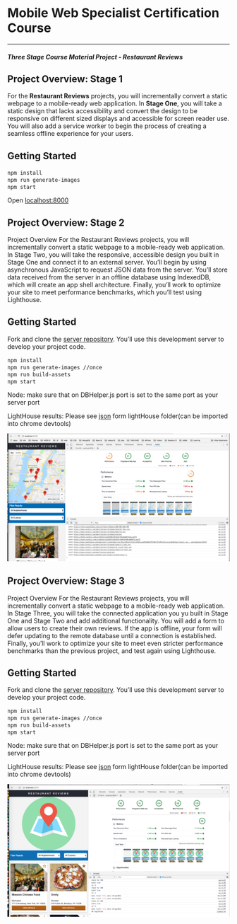 # Mobile Web Specialist Certification Course
---
#### _Three Stage Course Material Project - Restaurant Reviews_

## Project Overview: Stage 1

For the **Restaurant Reviews** projects, you will incrementally convert a static webpage to a mobile-ready web application. In **Stage One**, you will take a static design that lacks accessibility and convert the design to be responsive on different sized displays and accessible for screen reader use. You will also add a service worker to begin the process of creating a seamless offline experience for your users.

## Getting Started

```
npm install
npm run generate-images
npm start
```

Open [localhost:8000](http://localhost:8000)


## Project Overview: Stage 2

Project Overview
For the Restaurant Reviews projects, you will incrementally convert a static webpage to a mobile-ready web application. In Stage Two, you will take the responsive, accessible design you built in Stage One and connect it to an external server. You’ll begin by using asynchronous JavaScript to request JSON data from the server. You’ll store data received from the server in an offline database using IndexedDB, which will create an app shell architecture. Finally, you’ll work to optimize your site to meet performance benchmarks, which you’ll test using Lighthouse.

## Getting Started
Fork and clone the [server repository](https://github.com/udacity/mws-restaurant-stage-2). You’ll use this development server to develop your project code.

```
npm install
npm run generate-images //once
npm run build-assets
npm start
```
Node: make sure that on DBHelper.js port is set to the same port as your server port

LightHouse results: 
Please see [json](./lighthouse/[s2]-8000-20180626T154031.json) form lightHouse folder(can be imported into chrome devtools)

![results](./lighthouse/[s2]-screen.png)

## Project Overview: Stage 3

Project Overview
For the Restaurant Reviews projects, you will incrementally convert a static webpage to a mobile-ready web application. In Stage Three, you will take the connected application you yu built in Stage One and Stage Two and add additional functionality. You will add a form to allow users to create their own reviews. If the app is offline, your form will defer updating to the remote database until a connection is established. Finally, you’ll work to optimize your site to meet even stricter performance benchmarks than the previous project, and test again using Lighthouse.

## Getting Started
Fork and clone the [server repository](https://github.com/udacity/mws-restaurant-stage-3). You’ll use this development server to develop your project code.

```
npm install
npm run generate-images //once
npm run build-assets
npm start
```
Node: make sure that on DBHelper.js port is set to the same port as your server port

LightHouse results: 
Please see [json](./lighthouse/[s3]-8000-20180702T074644.json) form lightHouse folder(can be imported into chrome devtools)

![results](./lighthouse/[s3]-screen.png)





